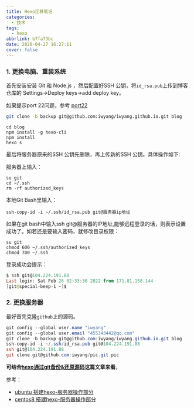 ```yaml
---
title: Hexo迁移笔记
categories:
  - 技术
tags:
  - hexo
abbrlink: b7fa73bc
date: 2020-04-27 16:27:11
cover: false
---
```

### 1. 更换电脑、重装系统      

首先安装安装 Git 和 Node.js  ，然后配置好SSH 公钥，将`id_rsa.pub`上传到博客仓库的 Settings->Deploy keys->add deploy key。

如果提示port 22问题，参考 [port22](/archives/2284a148/?highlight=port)

```bash
git clone -b backup git@github.com:iwyang/iwyang.github.io.git blog 
```

```
cd blog
npm install -g hexo-cli	    
npm install	
hexo s
```

最后将服务器原来的SSH 公钥先删除，再上传新的SSH 公钥。具体操作如下:

服务器上输入：

```
su git
cd ~/.ssh
rm -rf authorized_keys
```

本地Git Bash里输入：

```
ssh-copy-id -i ~/.ssh/id_rsa.pub git@服务器ip地址
```

如果在git bash中输入ssh git@服务器的IP地址,能够远程登录的话，则表示设置成功了。如若还是要输入密码，就修改目录权限：

```
su git
chmod 600 ~/.ssh/authorized_keys
chmod 700 ~/.ssh
```

登录成功会提示：

```powershell
$ ssh git@104.224.191.88
Last login: Sat Feb 26 02:33:30 2022 from 171.81.158.144
[git@special-beep-1 ~]$
```

###  2. 更换服务器

最好首先克隆`github`上的源码。

```powershell
git config --global user.name "iwyang"
git config --global user.email "455343442@qq.com"
git clone -b backup git@github.com:iwyang/iwyang.github.io.git blog
ssh-copy-id -i ~/.ssh/id_rsa.pub git@104.224.191.88
ssh git@104.224.191.88
git clone git@github.com:iwyang/pic.git pic
```

**可结合[hexo通过git备份&还原源码](https://bore.vip/archives/hexo-backup/)这篇文章来看**。

参考：

+ [ubuntu 搭建hexo-服务器操作部分](https://bore.vip/archives/45284.html#服务器%E6%93%8D%E4%BD%9C)
+ [centos8 搭建hexo-服务器操作部分](https://bore.vip/archives/cb52221e.html#服务器%E6%93%8D%E4%BD%9C)

